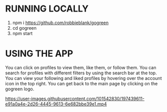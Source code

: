 # RUNNING LOCALLY
1. npm i https://github.com/robbieblank/gogreen
2. cd gogreen
3. npm start

# USING THE APP
You can click on profiles to view them, like them, or follow them.
You can search for profiles with different filters by using the search bar at the top.
You can view your following and liked profiles by hovering over the account icon in the top right.
You can get back to the main page by clicking on the gogreen logo.

https://user-images.githubusercontent.com/101542830/197439611-e91a0a4e-2d26-4445-9613-6e682bbe39e1.mp4

